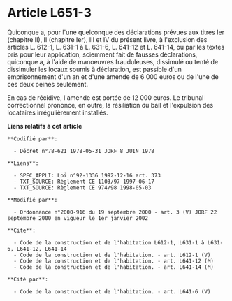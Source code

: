 # Article L651-3

Quiconque a, pour l'une quelconque des déclarations prévues aux titres Ier (chapitre II), II (chapitre Ier), III et IV du
présent livre, à l'exclusion des articles L. 612-1, L. 631-1 à L. 631-6, L. 641-12 et L. 641-14, ou par les textes pris pour
leur application, sciemment fait de fausses déclarations, quiconque a, à l'aide de manoeuvres frauduleuses, dissimulé ou
tenté de dissimuler les locaux soumis à déclaration, est passible d'un emprisonnement d'un an et d'une amende de 6 000 euros
ou de l'une de ces deux peines seulement.

En cas de récidive, l'amende est portée de 12 000 euros. Le tribunal correctionnel prononce, en outre, la résiliation du bail
et l'expulsion des locataires irrégulièrement installés.

**Liens relatifs à cet article**

	**Codifié par**:

	  - Décret n°78-621 1978-05-31 JORF 8 JUIN 1978

	**Liens**:

	  - SPEC_APPLI: Loi n°92-1336 1992-12-16 art. 373
	  - TXT_SOURCE: Règlement CE 1103/97 1997-06-17
	  - TXT_SOURCE: Règlement CE 974/98 1998-05-03

	**Modifié par**:

	  - Ordonnance n°2000-916 du 19 septembre 2000 - art. 3 (V) JORF 22 septembre 2000 en vigueur le 1er janvier 2002

	**Cite**:

	  - Code de la construction et de l'habitation L612-1, L631-1 à L631-6, L641-12, L641-14
	  - Code de la construction et de l'habitation. - art. L612-1 (V)
	  - Code de la construction et de l'habitation. - art. L641-12 (M)
	  - Code de la construction et de l'habitation. - art. L641-14 (M)

	**Cité par**:

	  - Code de la construction et de l'habitation. - art. L641-6 (V)

